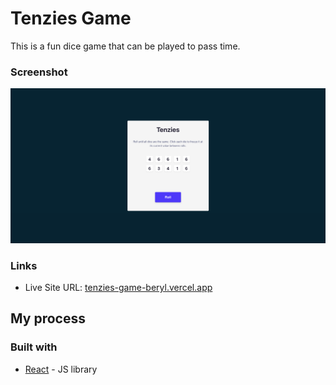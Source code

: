 # Tenzies Game

This is a fun dice game that can be played to pass time.

### Screenshot

![Desktop Screenshot](./screenshot.png)

### Links

- Live Site URL: [tenzies-game-beryl.vercel.app](https://tenzies-game-beryl.vercel.app)

## My process

### Built with

- [React](https://reactjs.org/) - JS library
